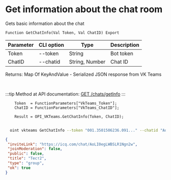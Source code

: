 ﻿---
sidebar_position: 3
---

# Get information about the chat room
 Gets basic information about the chat



`Function GetChatInfo(Val Token, Val ChatID) Export`

  | Parameter | CLI option | Type | Description |
  |-|-|-|-|
  | Token | --token | String | Bot token |
  | ChatID | --chatid | String, Number | Chat ID |

  
  Returns:  Map Of KeyAndValue - Serialized JSON response from VK Teams

<br/>

:::tip
Method at API documentation: [GET /chats/getInfo](https://teams.vk.com/botapi/#/chats/get_chats_getInfo)
:::
<br/>


```bsl title="Code example"
    Token  = FunctionParameters["VkTeams_Token"];
    ChatID = FunctionParameters["VkTeams_ChatID"];

    Result = OPI_VKTeams.GetChatInfo(Token, ChatID);
```



```sh title="CLI command example"
    
  oint vkteams GetChatInfo --token "001.3501506236.091..." --chatid "AoLI0egLWBSLR1Ngn2w"

```

```json title="Result"
{
 "inviteLink": "https://icq.com/chat/AoLI0egLWBSLR1Ngn2w",
 "joinModeration": false,
 "public": false,
 "title": "Тест2",
 "type": "group",
 "ok": true
}
```
